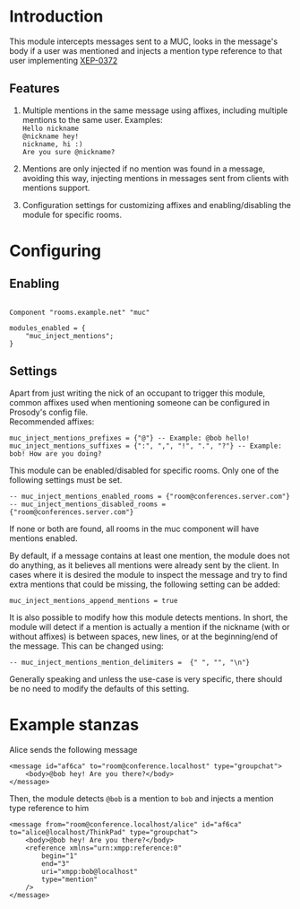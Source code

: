 # Introduction

This module intercepts messages sent to a MUC, looks in the message's body if a user was mentioned and injects a mention type reference to that user implementing [XEP-0372](https://xmpp.org/extensions/xep-0372.html#usecase_mention)

## Features

1. Multiple mentions in the same message using affixes, including multiple mentions to the same user.
   Examples:  
   `Hello nickname`  
   `@nickname hey!`  
   `nickname, hi :)`  
   `Are you sure @nickname?`  

2. Mentions are only injected if no mention was found in a message, avoiding this way, injecting mentions in messages sent from clients with mentions support.

3. Configuration settings for customizing affixes and enabling/disabling the module for specific rooms.


# Configuring

## Enabling

```{.lua}

Component "rooms.example.net" "muc"

modules_enabled = {
    "muc_inject_mentions";
}

```

## Settings

Apart from just writing the nick of an occupant to trigger this module,
common affixes used when mentioning someone can be configured in Prosody's config file.  
Recommended affixes:

```
muc_inject_mentions_prefixes = {"@"} -- Example: @bob hello!
muc_inject_mentions_suffixes = {":", ",", "!", ".", "?"} -- Example: bob! How are you doing?
```

This module can be enabled/disabled for specific rooms.
Only one of the following settings must be set.

```
-- muc_inject_mentions_enabled_rooms = {"room@conferences.server.com"}
-- muc_inject_mentions_disabled_rooms = {"room@conferences.server.com"}
```

If none or both are found, all rooms in the muc component will have mentions enabled.


By default, if a message contains at least one mention,
the module does not do anything, as it believes all mentions were already sent by the client.
In cases where it is desired the module to inspect the message and try to find extra mentions
that could be missing, the following setting can be added:

```
muc_inject_mentions_append_mentions = true
```


It is also possible to modify how this module detects mentions.
In short, the module will detect if a mention is actually a mention
if the nickname (with or without affixes) is between spaces, new lines, or at the beginning/end of the message.
This can be changed using:

```
-- muc_inject_mentions_mention_delimiters =  {" ", "", "\n"}
```
Generally speaking and unless the use-case is very specific, there should be no need to modify the defaults of this setting.


# Example stanzas

Alice sends the following message

```
<message id="af6ca" to="room@conference.localhost" type="groupchat">
    <body>@bob hey! Are you there?</body>
</message>
```

Then, the module detects `@bob` is a mention to `bob` and injects a mention type reference to him

```
<message from="room@conference.localhost/alice" id="af6ca" to="alice@localhost/ThinkPad" type="groupchat">
    <body>@bob hey! Are you there?</body>
    <reference xmlns="urn:xmpp:reference:0"
        begin="1"
        end="3"
        uri="xmpp:bob@localhost"
        type="mention"
    />
</message>
```
